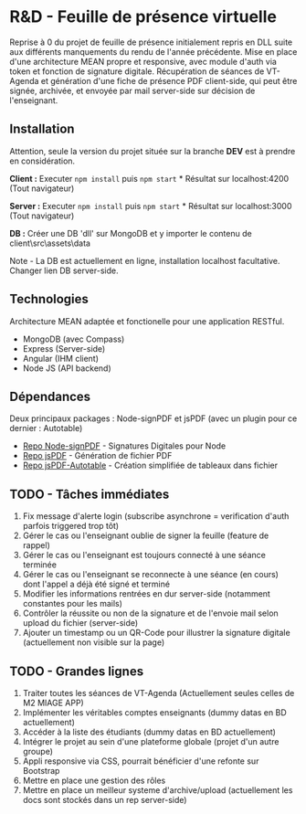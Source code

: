 # R&D - Feuille de présence virtuelle

Reprise à 0 du projet de feuille de présence initialement repris en DLL suite aux différents manquements du rendu de l'année précédente. Mise en place d'une architecture MEAN propre et responsive, avec module d'auth via token et fonction de signature digitale. Récupération de séances de VT-Agenda et génération d'une fiche de présence PDF client-side, qui peut être signée, archivée, et envoyée par mail server-side sur décision de l'enseignant.

## Installation

Attention, seule la version du projet située sur la branche **DEV** est à prendre en considération.

**Client :** Executer ``npm install`` puis ``npm start``
	* Résultat sur localhost:4200 (Tout navigateur)

**Server :** Executer ``npm install`` puis ``npm start``
	* Résultat sur localhost:3000 (Tout navigateur)

**DB :** Créer une DB 'dll' sur MongoDB et y importer le contenu de client\src\assets\data

Note - La DB est actuellement en ligne, installation localhost facultative. Changer lien DB server-side.

## Technologies

Architecture MEAN adaptée et fonctionelle pour une application RESTful.

* MongoDB (avec Compass)
* Express (Server-side)
* Angular (IHM client)
* Node JS (API backend)

## Dépendances

Deux principaux packages : Node-signPDF et jsPDF (avec un plugin pour ce dernier : Autotable)

* [Repo Node-signPDF](https://github.com/vbuch/node-signpdf) - Signatures Digitales pour Node
* [Repo jsPDF](https://github.com/MrRio/jsPDF) - Génération de fichier PDF
* [Repo jsPDF-Autotable](https://github.com/simonbengtsson/jsPDF-AutoTable) - Création simplifiée de tableaux dans fichier

## TODO - Tâches immédiates

1) Fix message d'alerte login (subscribe asynchrone = verification d'auth parfois triggered trop tôt)
2) Gérer le cas ou l'enseignant oublie de signer la feuille  (feature de rappel)
3) Gérer le cas ou l'enseignant est toujours connecté à une séance terminée
4) Gérer le cas ou l'enseignant se reconnecte à une séance (en cours) dont l'appel a déjà été signé et terminé
5) Modifier les informations rentrées en dur server-side (notamment constantes pour les mails)
6) Contrôler la réussite ou non de la signature et de l'envoie mail selon upload du fichier (server-side)
7) Ajouter un timestamp ou un QR-Code pour illustrer la signature digitale (actuellement non visible sur la page)

## TODO - Grandes lignes

1) Traiter toutes les séances de VT-Agenda (Actuellement seules celles de M2 MIAGE APP)
2) Implémenter les véritables comptes enseignants (dummy datas en BD actuellement)
3) Accéder à la liste des étudiants (dummy datas en BD actuellement)
4) Intégrer le projet au sein d'une plateforme globale (projet d'un autre groupe)
5) Appli responsive via CSS, pourrait bénéficier d'une refonte sur Bootstrap
6) Mettre en place une gestion des rôles
7) Mettre en place un meilleur systeme d'archive/upload (actuellement les docs sont stockés dans un rep server-side)





